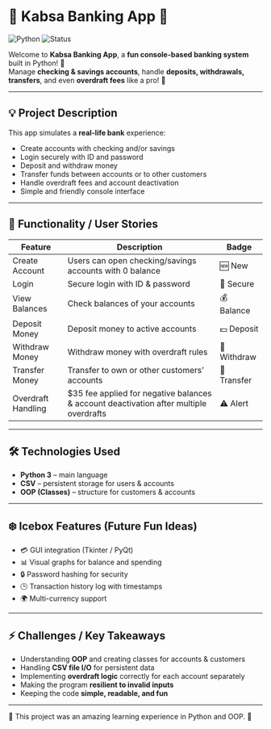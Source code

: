 # 🌟 Kabsa Banking App 🌟

![Python](https://img.shields.io/badge/python-3.13-blue?logo=python&logoColor=white)
![Status](https://img.shields.io/badge/status-active-success)

Welcome to **Kabsa Banking App**, a **fun console-based banking system** built in Python! 🎉  
Manage **checking & savings accounts**, handle **deposits, withdrawals, transfers**, and even **overdraft fees** like a pro! 💸  

---

## 💡 Project Description

This app simulates a **real-life bank** experience:

- Create accounts with checking and/or savings  
- Login securely with ID and password  
- Deposit and withdraw money  
- Transfer funds between accounts or to other customers  
- Handle overdraft fees and account deactivation  
- Simple and friendly console interface  

---

## 📝 Functionality / User Stories

<table>
  <thead>
    <tr>
      <th>Feature</th>
      <th>Description</th>
      <th>Badge</th>
    </tr>
  </thead>
  <tbody>
    <tr>
      <td>Create Account</td>
      <td>Users can open checking/savings accounts with 0 balance</td>
      <td>🆕 New</td>
    </tr>
    <tr>
      <td>Login</td>
      <td>Secure login with ID & password</td>
      <td>🔐 Secure</td>
    </tr>
    <tr>
      <td>View Balances</td>
      <td>Check balances of your accounts</td>
      <td>💰 Balance</td>
    </tr>
    <tr>
      <td>Deposit Money</td>
      <td>Deposit money to active accounts</td>
      <td>💵 Deposit</td>
    </tr>
    <tr>
      <td>Withdraw Money</td>
      <td>Withdraw money with overdraft rules</td>
      <td>🏧 Withdraw</td>
    </tr>
    <tr>
      <td>Transfer Money</td>
      <td>Transfer to own or other customers’ accounts</td>
      <td>🔄 Transfer</td>
    </tr>
    <tr>
      <td>Overdraft Handling</td>
      <td>$35 fee applied for negative balances & account deactivation after multiple overdrafts</td>
      <td>⚠️ Alert</td>
    </tr>
  </tbody>
</table>

---

## 🛠 Technologies Used

- **Python 3** – main language  
- **CSV** – persistent storage for users & accounts  
- **OOP (Classes)** – structure for customers & accounts  

---

## ❄️ Icebox Features (Future Fun Ideas)

- 💳 GUI integration (Tkinter / PyQt)  
- 📊 Visual graphs for balance and spending  
- 🔒 Password hashing for security  
- 🕒 Transaction history log with timestamps  
- 🌍 Multi-currency support  

---

## ⚡ Challenges / Key Takeaways

- Understanding **OOP** and creating classes for accounts & customers  
- Handling **CSV file I/O** for persistent data  
- Implementing **overdraft logic** correctly for each account separately  
- Making the program **resilient to invalid inputs**  
- Keeping the code **simple, readable, and fun**  

---

🎉 This project was an amazing learning experience in Python and OOP. 🚀  
